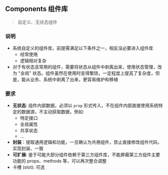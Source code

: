 ## Components 组件库
> 自定义、无状态组件

### 说明
- 系统自定义的组件库，前提需满足以下条件之一，相反没必要进入组件库
  - 经常使用
  - 逻辑相对复杂
- 对于有状态且常用的组件，需要将状态从组件中剥离出来，使用状态管理，改为 "全局" 状态。组件虽然在使用时变得繁琐，一定程度上提高了复杂度，但是，能从业务、系统中剥离了出来，更容易维护和移植

### 要求
- **无状态**: 组件内部数据，必须以 `prop` 形式传入，不在组件内部直接使用系统特定的数据源，不主动获取数据，例如: 
  - 特定接口
  - 全局属性
  - 共享状态
  - ...
- **封装**：提取通用逻辑和功能，一旦确认为共用组件，禁止直接修改组件代码，实现封装、一致
- **可扩展**: 鉴于可能大部分组件依赖于第三方组件库，不能屏蔽第三方组件主要功能的 props、methods 等，可以再次整合调整
- 卡槽 (slot): 可选

